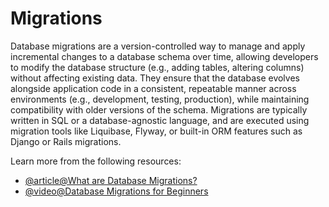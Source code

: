 # Migrations

Database migrations are a version-controlled way to manage and apply incremental changes to a database schema over time, allowing developers to modify the database structure (e.g., adding tables, altering columns) without affecting existing data. They ensure that the database evolves alongside application code in a consistent, repeatable manner across environments (e.g., development, testing, production), while maintaining compatibility with older versions of the schema. Migrations are typically written in SQL or a database-agnostic language, and are executed using migration tools like Liquibase, Flyway, or built-in ORM features such as Django or Rails migrations.

Learn more from the following resources:

- [@article@What are Database Migrations?](https://www.prisma.io/dataguide/types/relational/what-are-database-migrations)
- [@video@Database Migrations for Beginners](https://www.youtube.com/watch?v=dJDBP7pPA-o)
